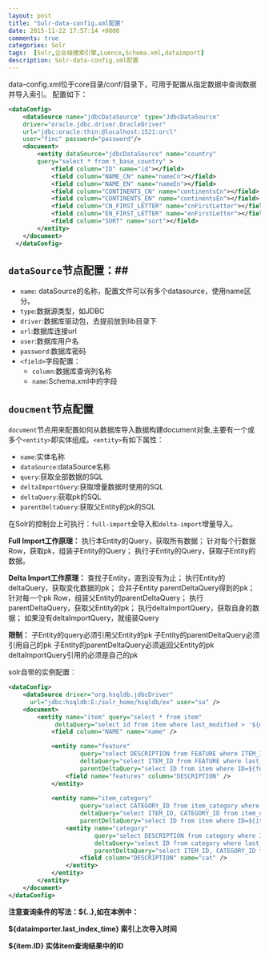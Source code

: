 ```yaml
---
layout: post
title: "Solr-data-config.xml配置"
date: 2015-11-22 17:57:14 +0800
comments: true
categories: Solr
tags:  [Solr,企业级搜索引擎,Luence,Schema.xml,dataimport]
description: Solr-data-config.xml配置
---
```



data-config.xml位于core目录/conf/目录下，可用于配置从指定数据中查询数据并导入索引。
配置如下：
```xml
<dataConfig>
    <dataSource name="jdbcDataSource" type="JdbcDataSource" 
    driver="oracle.jdbc.driver.OracleDriver"
    url="jdbc:oracle:thin:@localhost:1521:orcl" 
    user="finc" password="password"/>
    <document>
        <entity dataSource="jdbcDataSource" name="country"  
        query="select * from t_base_country" >
            <field column="ID" name="id"></field>
            <field column="NAME_CN" name="nameCn"></field> 
            <field column="NAME_EN" name="nameEn"></field> 
            <field column="CONTINENTS_CN" name="continentsCn"></field>
            <field column="CONTINENTS_EN" name="continentsEn"></field>
            <field column="CN_FIRST_LETTER" name="cnFirstLetter"></field>
            <field column="EN_FIRST_LETTER" name="enFirstLetter"></field>
            <field column="SORT" name="sort"></field>
        </entity>
    </document>
  </dataConfig>
```
<!--more-->
## `dataSource`节点配置：##
- `name`: dataSource的名称，配置文件可以有多个datasource，使用name区分。
- `type`:数据源类型，如JDBC
- `driver`:数据库驱动包，去提前放到lib目录下
- `url`:数据库连接url
- `user`:数据库用户名
- `password`:数据库密码
- `<field>`字段配置：
  - `column`:数据库查询列名称
  - `name`:Schema.xml中的字段


## `doucment`节点配置 ##
`document`节点用来配置如何从数据库导入数据构建document对象,主要有一个或多个`<entity>`即实体组成。`<entity>`有如下属性：
- `name`:实体名称
- `dataSource`:dataSource名称
- `query`:获取全部数据的SQL
- `deltaImportQuery`:获取增量数据时使用的SQL
- `deltaQuery`:获取pk的SQL
- `parentDeltaQuery`:获取父Entity的pk的SQL
 




在Solr的控制台上可执行：`full-import`全导入和`delta-import`增量导入。

**Full Import工作原理：**
执行本Entity的Query，获取所有数据；
针对每个行数据Row，获取pk，组装子Entity的Query；
执行子Entity的Query，获取子Entity的数据。

**Delta Import工作原理：**
查找子Entity，直到没有为止；
执行Entity的deltaQuery，获取变化数据的pk；
合并子Entity parentDeltaQuery得到的pk；
针对每一个pk Row，组装父Entity的parentDeltaQuery；
执行parentDeltaQuery，获取父Entity的pk；
执行deltaImportQuery，获取自身的数据；
如果没有deltaImportQuery，就组装Query

**限制：**
子Entity的query必须引用父Entity的pk
子Entity的parentDeltaQuery必须引用自己的pk
子Entity的parentDeltaQuery必须返回父Entity的pk
deltaImportQuery引用的必须是自己的pk



solr自带的实例配置：
```xml
<dataConfig>
    <dataSource driver="org.hsqldb.jdbcDriver" 
      url="jdbc:hsqldb:E:/solr_home/hsqldb/ex" user="sa" />
    <document>
        <entity name="item" query="select * from item"
             deltaQuery="select id from item where last_modified > '${dataimporter.last_index_time}'">
            <field column="NAME" name="name" />

            <entity name="feature"  
                    query="select DESCRIPTION from FEATURE where ITEM_ID='${item.ID}'"
                    deltaQuery="select ITEM_ID from FEATURE where last_modified > '${dataimporter.last_index_time}'"
                    parentDeltaQuery="select ID from item where ID=${feature.ITEM_ID}">
                <field name="features" column="DESCRIPTION" />
            </entity>
            
            <entity name="item_category"
                    query="select CATEGORY_ID from item_category where ITEM_ID='${item.ID}'"
                    deltaQuery="select ITEM_ID, CATEGORY_ID from item_category where last_modified > '${dataimporter.last_index_time}'"
                    parentDeltaQuery="select ID from item where ID=${item_category.ITEM_ID}">
                <entity name="category"
                        query="select DESCRIPTION from category where ID = '${item_category.CATEGORY_ID}'"
                        deltaQuery="select ID from category where last_modified > '${dataimporter.last_index_time}'"
                        parentDeltaQuery="select ITEM_ID, CATEGORY_ID from item_category where CATEGORY_ID=${category.ID}">
                    <field column="DESCRIPTION" name="cat" />
                </entity>
            </entity>
        </entity>
    </document>    
</dataConfig>
```


**注意查询条件的写法：${..},如在本例中：**

**${dataimporter.last_index_time}  索引上次导入时间**

**${item.ID}  实体item查询结果中的ID**
